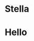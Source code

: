 <html>
<head>
<script src="https://cdn.onesignal.com/sdks/OneSignalSDK.js" async=""></script>
<script>
  window.OneSignal = window.OneSignal || [];
  OneSignal.push(function() {
    OneSignal.init({
      appId: "756d8a26-2209-4ca9-b838-f08ebe1de170",
    });
  });
</script>
  <h1>Stella</h1>
  
</head>


<body>

<h1>Hello</h1>

</body>
</html>
